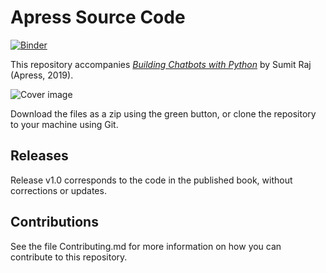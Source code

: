 # Apress Source Code

[![Binder](https://mybinder.org/badge_logo.svg)](https://mybinder.org/v2/gh/alinde1/building-chatbots-with-python/master)

This repository accompanies [*Building Chatbots with Python*](https://www.apress.com/9781484240953) by Sumit Raj (Apress, 2019).

[comment]: #cover
![Cover image](9781484240953.jpg)

Download the files as a zip using the green button, or clone the repository to your machine using Git.

## Releases

Release v1.0 corresponds to the code in the published book, without corrections or updates.

## Contributions

See the file Contributing.md for more information on how you can contribute to this repository.